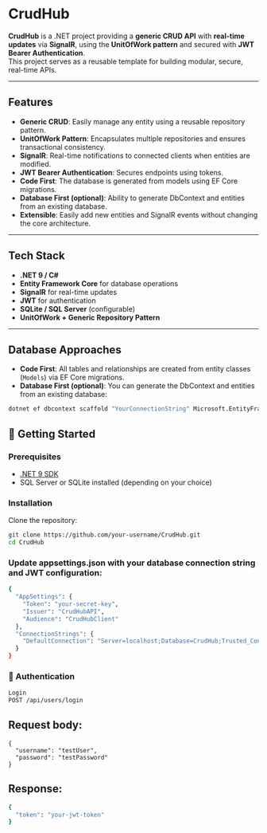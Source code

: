 # CrudHub

**CrudHub** is a .NET project providing a **generic CRUD API** with **real-time updates** via **SignalR**, using the **UnitOfWork pattern** and secured with **JWT Bearer Authentication**.  
This project serves as a reusable template for building modular, secure, real-time APIs.

---

## Features

- **Generic CRUD**: Easily manage any entity using a reusable repository pattern.
- **UnitOfWork Pattern**: Encapsulates multiple repositories and ensures transactional consistency.
- **SignalR**: Real-time notifications to connected clients when entities are modified.
- **JWT Bearer Authentication**: Secures endpoints using tokens.
- **Code First**: The database is generated from models using EF Core migrations.
- **Database First (optional)**: Ability to generate DbContext and entities from an existing database.
- **Extensible**: Easily add new entities and SignalR events without changing the core architecture.

---

## Tech Stack

- **.NET 9 / C#**
- **Entity Framework Core** for database operations
- **SignalR** for real-time updates
- **JWT** for authentication
- **SQLite / SQL Server** (configurable)
- **UnitOfWork + Generic Repository Pattern**

---

## Database Approaches

- **Code First**: All tables and relationships are created from entity classes (`Models`) via EF Core migrations.  
- **Database First (optional)**: You can generate the DbContext and entities from an existing database:

```bash
dotnet ef dbcontext scaffold "YourConnectionString" Microsoft.EntityFrameworkCore.SqlServer -o Models
```

## 🚀 Getting Started

### Prerequisites

- [.NET 9 SDK](https://dotnet.microsoft.com/en-us/download)
- SQL Server or SQLite installed (depending on your choice)

### Installation

Clone the repository:

```bash
git clone https://github.com/your-username/CrudHub.git
cd CrudHub
```

### Update appsettings.json with your database connection string and JWT configuration:
```bash
{
  "AppSettings": {
    "Token": "your-secret-key",
    "Issuer": "CrudHubAPI",
    "Audience": "CrudHubClient"
  },
  "ConnectionStrings": {
    "DefaultConnection": "Server=localhost;Database=CrudHub;Trusted_Connection=True;"
  }
}
```
### 🔑 Authentication
```bash
Login
POST /api/users/login
```

## Request body:
```
{
  "username": "testUser",
  "password": "testPassword"
}
```

## Response:
```bash
{
  "token": "your-jwt-token"
}
```
